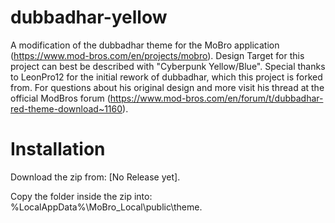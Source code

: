 # dubbadhar-yellow
A modification of the dubbadhar theme for the MoBro application (https://www.mod-bros.com/en/projects/mobro).
Design Target for this project can best be described with "Cyberpunk Yellow/Blue".
Special thanks to LeonPro12 for the initial rework of dubbadhar, which this project is forked from.
For questions about his original design and more visit his thread at the official ModBros forum (https://www.mod-bros.com/en/forum/t/dubbadhar-red-theme-download~1160).

# Installation
Download the zip from: [No Release yet].

Copy the folder inside the zip into: %LocalAppData%\MoBro_Local\public\theme.

